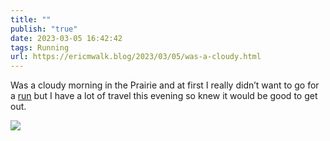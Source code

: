 ```yaml
---
title: ""
publish: "true"
date: 2023-03-05 16:42:42
tags: Running
url: https://ericmwalk.blog/2023/03/05/was-a-cloudy.html
---
```


Was a cloudy morning in the Prairie and at first I really didn’t want to go for a [run](http://www.strava.com/activities/8664823867) but I have a lot of travel this evening so knew it would be good to get out.


![](https://ericmwalk.blog/uploads/2023/3fe911f0d6.jpg)